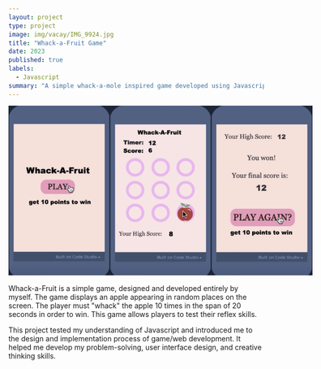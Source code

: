 ```yaml
---
layout: project
type: project
image: img/vacay/IMG_9924.jpg
title: "Whack-a-Fruit Game"
date: 2023
published: true
labels:
  - Javascript
summary: "A simple whack-a-mole inspired game developed using Javascript."
---
```

<div style="display: flex; justify-content: space-between;">
<img class="img-fluid" src="../img/vacay/IMG_9924.jpg" width="200">
<img class="img-fluid" src="../img/vacay/IMG_9926.jpg" width="200">
<img class="img-fluid" src="../img/vacay/IMG_9927.jpg" width="200">
</div>

<br>
Whack-a-Fruit is a simple game, designed and developed entirely by myself. The game displays an apple appearing in random places on the screen. The player must "whack" the apple 10 times in the span of 20 seconds in order to win. This game allows players to test their reflex skills.

<br>

This project tested my understanding of Javascript and introduced me to the design and implementation process of game/web development. It helped me develop my problem-solving, user interface design, and creative thinking skills.
